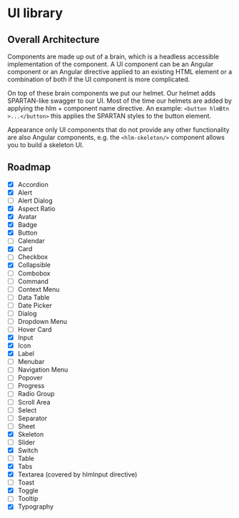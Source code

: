 # UI library

## Overall Architecture

Components are made up out of a brain, which is a headless accessible implementation
of the component. A UI component can be an Angular component or an Angular directive applied
to an existing HTML element or a combination of both if the UI component is more complicated.

On top of these brain components we put our helmet. Our helmet adds SPARTAN-like swagger to our UI.
Most of the time our helmets are added by applying the hlm + component name directive.
An example:
`<button hlmBtn >...</button>` this applies the SPARTAN styles to the button element.

Appearance only UI components that do not provide any other functionality are also
Angular components, e.g. the `<hlm-skeleton/>` component allows you to build a skeleton UI.

## Roadmap

- [x] Accordion
- [x] Alert
- [ ] Alert Dialog
- [x] Aspect Ratio
- [x] Avatar
- [x] Badge
- [x] Button
- [ ] Calendar
- [x] Card
- [ ] Checkbox
- [x] Collapsible
- [ ] Combobox
- [ ] Command
- [ ] Context Menu
- [ ] Data Table
- [ ] Date Picker
- [ ] Dialog
- [ ] Dropdown Menu
- [ ] Hover Card
- [x] Input
- [x] Icon
- [x] Label
- [ ] Menubar
- [ ] Navigation Menu
- [ ] Popover
- [ ] Progress
- [ ] Radio Group
- [ ] Scroll Area
- [ ] Select
- [ ] Separator
- [ ] Sheet
- [x] Skeleton
- [ ] Slider
- [x] Switch
- [ ] Table
- [x] Tabs
- [x] Textarea (covered by hlmInput directive)
- [ ] Toast
- [x] Toggle
- [ ] Tooltip
- [x] Typography
